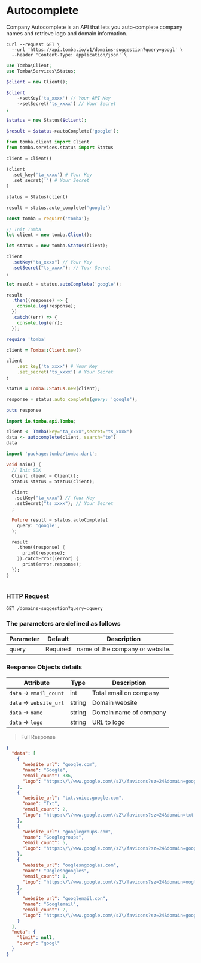 # Autocomplete

Company Autocomplete is an API that lets you auto-complete company names and retrieve logo and domain information.

```shell
curl --request GET \
  --url 'https://api.tomba.io/v1/domains-suggestion?query=googl' \
  --header 'Content-Type: application/json' \
```

```php
use Tomba\Client;
use Tomba\Services\Status;

$client = new Client();

$client
    ->setKey('ta_xxxx') // Your API Key
    ->setSecret('ts_xxxx') // Your Secret
;

$status = new Status($client);

$result = $status->autoComplete('google');

```

```python
from tomba.client import Client
from tomba.services.status import Status

client = Client()

(client
  .set_key('ta_xxxx') # Your Key
  .set_secret('') # Your Secret
)

status = Status(client)

result = status.auto_complete('google')

```

```javascript
const tomba = require('tomba');

// Init Tomba
let client = new tomba.Client();

let status = new tomba.Status(client);

client
  .setKey("ta_xxxx") // Your Key
  .setSecret("ts_xxxx"); // Your Secret
;

let result = status.autoComplete('google');

result
  .then((response) => {
    console.log(response);
  })
  .catch((err) => {
    console.log(err);
  });

```

```ruby
require 'tomba'

client = Tomba::Client.new()

client
    .set_key('ta_xxxx') # Your Key
    .set_secret('ts_xxxx') # Your Secret
;

status = Tomba::Status.new(client);

response = status.auto_complete(query: 'google');

puts response

```

```java
import io.tomba.api.Tomba;

```

```r
client <- Tomba(key="ta_xxxx",secret="ts_xxxx")
data <- autocomplete(client, search="to")
data

```

```dart
import 'package:tomba/tomba.dart';

void main() { 
  // Init SDK
  Client client = Client();
  Status status = Status(client);

  client
   .setKey("ta_xxxx") // Your Key
   .setSecret("ts_xxxx"); // Your Secret
  ;

  Future result = status.autoComplete(
    query: 'google',
  );

  result
    .then((response) {
      print(response);
    }).catchError((error) {
      print(error.response);
  });
}

```

```powershell

```

### HTTP Request

`GET /domains-suggestion?query=:query`

### The parameters are defined as follows

| Parameter | Default  | Description                     |
| --------- | -------- | ------------------------------- |
| query     | Required | name of the company or website. |

### Response Objects details

| Attribute               | Type   | Description            |
| ----------------------- | ------ | ---------------------- |
| `data` -> `email_count` | int    | Total email on company |
| `data` -> `website_url` | string | Domain website         |
| `data` -> `name`        | string | Domain name of company |
| `data` -> `logo`        | string | URL to logo            |

> Full Response

```json
{
  "data": [
    {
      "website_url": "google.com",
      "name": "Google",
      "email_count": 336,
      "logo": "https:\/\/www.google.com\/s2\/favicons?sz=24&domain=google.com"
    },
    {
      "website_url": "txt.voice.google.com",
      "name": "Txt",
      "email_count": 2,
      "logo": "https:\/\/www.google.com\/s2\/favicons?sz=24&domain=txt.voice.google.com"
    },
    {
      "website_url": "googlegroups.com",
      "name": "Googlegroups",
      "email_count": 5,
      "logo": "https:\/\/www.google.com\/s2\/favicons?sz=24&domain=googlegroups.com"
    },
    {
      "website_url": "ooglesngoogles.com",
      "name": "Ooglesngoogles",
      "email_count": 1,
      "logo": "https:\/\/www.google.com\/s2\/favicons?sz=24&domain=ooglesngoogles.com"
    },
    {
      "website_url": "googlemail.con",
      "name": "Googlemail",
      "email_count": 2,
      "logo": "https:\/\/www.google.com\/s2\/favicons?sz=24&domain=googlemail.con"
    }
  ],
  "meta": {
    "limit": null,
    "query": "googl"
  }
}
```
